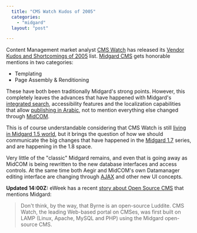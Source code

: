 ```yaml
---
  title: "CMS Watch Kudos of 2005"
  categories: 
    - "midgard"
  layout: "post"

---
```

Content Management market analyst [CMS Watch][1] has released its [Vendor Kudos and Shortcomings of 2005][2] list. [Midgard CMS][3] gets honorable mentions in two categories:

- Templating
- Page Assembly & Renditioning

These have both been traditionally Midgard's strong points. However, this completely leaves the advances that have happened with Midgard's [integrated search][4], accessibility features and the localization capabilities that allow [publishing in Arabic][5], not to mention everything else changed through [MidCOM][6].

This is of course understandable considering that CMS Watch is still [living in Midgard 1.5 world][7], but it brings the question of how we should communicate the big changes that have happened in the [Midgard 1.7][9] series, and are happening in the 1.8 space. 

Very little of the "classic" Midgard remains, and even that is going away as MidCOM is being rewritten to the new database interfaces and access controls. At the same time both Aegir and MidCOM's own Datamanager editing interface are changing through [AJAX][8] and other new UI concepts.

__Updated 14:00Z:__ eWeek has a recent [story about Open Source CMS][10] that mentions Midgard:

> Don't think, by the way, that Byrne is an open-source Luddite. CMS Watch, the leading Web-based portal on CMSes, was first built on LAMP (Linux, Apache, MySQL and PHP) using the Midgard open-source CMS.

[1]: http://www.cmswatch.com/
[2]: http://www.cmswatch.com/Feature/131-CMS-Marketplace
[3]: http://www.midgard-project.org/
[4]: http://www.midgard-project.org/midcom-permalink-3d79ca5390b40723dec859ffc3a8b1e6
[5]: http://www.pmc.gov.bh/pmc/ar
[6]: http://www.midgard-project.org/midcom-permalink-fc278b300819f654e0e561c6e233c67f
[7]: http://uptime.netcraft.com/up/graph?site=www.cmswatch.com
[8]: http://bergie.iki.fi/links/ajax.html
[9]: http://www.midgard-project.org/midgard/1.7/
[10]: http://www.eweek.com/article2/0,1895,1855201,00.asp
